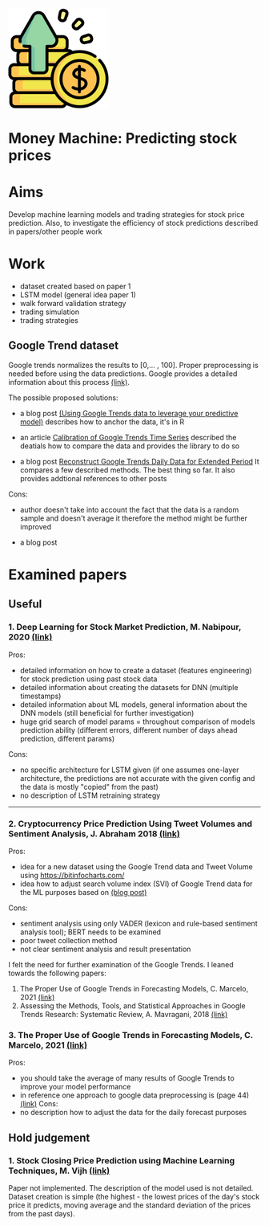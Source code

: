 <img src="images/money-machine-logo.png" alt="money machine logo" width="200" />

# Money Machine: Predicting stock prices
# Aims
Develop machine learning models and trading strategies for stock price prediction.
Also, to investigate the efficiency of stock predictions described in papers/other people work
# Work
* dataset created based on paper 1
* LSTM model (general idea paper 1)
* walk forward validation strategy
* trading simulation
* trading strategies 

## Google Trend dataset
Google trends normalizes the results to \[0,... , 100]. Proper preprocessing is needed before using the data predictions.
Google provides a detailed information about this process [(link)](https://support.google.com/trends/answer/4365533?hl=en-GB&ref_topic=6248052).

The possible proposed solutions:
* a blog post [(Using Google Trends data to leverage your predictive model)](https://towardsdatascience.com/using-google-trends-data-to-leverage-your-predictive-model-a56635355e3d)
describes how to anchor the data, it's in R
  
* an article [Calibration of Google Trends Time Series](https://arxiv.org/abs/2007.13861) described the deatials how to compare the data and provides the library to do so

* a blog post [Reconstruct Google Trends Daily Data for Extended Period](https://towardsdatascience.com/reconstruct-google-trends-daily-data-for-extended-period-75b6ca1d3420)
It compares a few described methods. The best thing so far. It also provides addtional references to other posts
  
Cons:
* author doesn't take into account the fact that the data is a random sample and doesn't average it therefore the method
  might be further improved
  

* a blog post 



# Examined papers

## Useful
### 1. Deep Learning for Stock Market Prediction, M. Nabipour, 2020 [(link)](https://www.mdpi.com/1099-4300/22/8/840) <br>

Pros:
* detailed information on how to create a dataset (features engineering) for stock prediction using  past stock data
* detailed information about creating the datasets for DNN (multiple timestamps)
* detailed information about ML models, general information about the DNN models (still beneficial for further investigation)
* huge grid search of model params = throughout comparison of models prediction ability (different errors, different number of days ahead prediction, different params)

Cons:
* no specific architecture for LSTM given (if one assumes one-layer architecture, the predictions are not accurate with the given config and the data is mostly "copied" from the past)
* no description of LSTM retraining strategy

---
### 2. Cryptocurrency Price Prediction Using Tweet Volumes and Sentiment Analysis, J. Abraham 2018 [(link)](https://scholar.smu.edu/datasciencereview/vol1/iss3/1/)

Pros:
* idea for a  new dataset using the Google Trend data and  Tweet Volume using https://bitinfocharts.com/
* idea how to adjust search volume index (SVI) of Google Trend data for the ML purposes based on [(blog post)](https://erikjohansson.blogspot.com/2014/12/creating-daily-search-volume-data-from.html)


Cons:
* sentiment analysis using only VADER (lexicon and rule-based sentiment analysis tool); BERT needs to be examined
* poor tweet collection method
* not clear sentiment analysis and result presentation

I felt the need for further examination of the Google Trends.
I leaned towards the following papers:
1) The Proper Use of Google Trends in Forecasting Models, C. Marcelo, 2021 [(link)](https://arxiv.org/abs/2104.03065)
2) Assessing the Methods, Tools, and Statistical Approaches in Google Trends Research: Systematic Review, A. Mavragani, 2018 [(link)](https://www.jmir.org/2018/11/e270)
### 3. The Proper Use of Google Trends in Forecasting Models, C. Marcelo, 2021 [(link)](https://arxiv.org/abs/2104.03065)

Pros:
* you should take the average of many results of Google Trends to improve your model performance
* in reference one approach to google data preprocessing is (page 44) [(link)](https://www.oecd-ilibrary.org/economics/tracking-activity-in-real-time-with-google-trends_6b9c7518-en)
Cons:
* no description how to adjust the data for the daily forecast purposes



## Hold judgement
### 1. Stock Closing Price Prediction using Machine Learning Techniques, M. Vijh [(link)](https://www.sciencedirect.com/science/article/pii/S1877050920307924)

Paper not implemented. The description of the model used is not detailed. Dataset creation is simple (the highest - the lowest prices of the day's stock price it predicts, moving average and the standard deviation of the prices from the past days).

